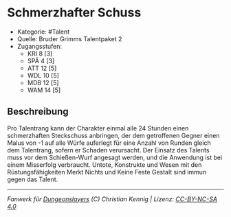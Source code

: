 <!---
Dies ist ein Fanwerk für DUNGEONSLAYERS (C) von Christian Kennig

Quellen:      [Bruder Grimms Talentpaket 2](https://www.f-space.de/ds4/downloads.html)
              [Talentbeschreibungen](https://www.f-space.de/ds4/tools-talentcards.html)
License:      [CC-BY-NC-SA 4.0](https://creativecommons.org/licenses/by-nc-sa/4.0/deed.de)
Richtlinien:  [Fanwerkrichtlinien](https://www.dungeonslayers.net/fanwerk-richtlinien/)
Autor:        Zauberlehrling
-->

  
# Schmerzhafter Schuss  
- Kategorie: #Talent  
- Quelle: Bruder Grimms Talentpaket 2  
- Zugangsstufen:  
  - KRI 8 [3]  
  - SPÄ 4 [3]  
  - ATT 12 [5]  
  - WDL 10 [5]  
  - MDB 12 [5]  
  - WAM 14 [5]  

## Beschreibung  
Pro Talentrang kann der Charakter einmal alle 24 Stunden einen schmerzhaften Steckschuss anbringen, der dem getroffenen Gegner einen Malus von -1 auf alle Würfe auferlegt für eine Anzahl von Runden gleich dem Talentrang, sofern er Schaden verursacht. Der Einsatz des Talents muss vor dem Schießen-Wurf angesagt werden, und die Anwendung ist bei einem Misserfolg verbraucht. Untote, Konstrukte und Wesen mit den Rüstungsfähigkeiten Merkt Nichts und Keine Feste Gestalt sind immun gegen das Talent.


___  
*Fanwerk für [Dungeonslayers](https://www.dungeonslayers.net/) (C) Christian Kennig | Lizenz: [CC-BY-NC-SA 4.0](https://creativecommons.org/licenses/by-nc-sa/4.0/deed.de)*  